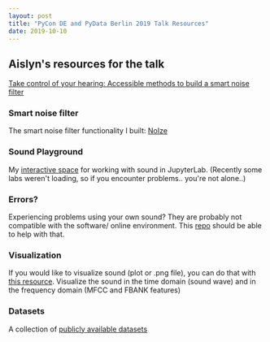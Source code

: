```yaml
---
layout: post
title: "PyCon DE and PyData Berlin 2019 Talk Resources"
date: 2019-10-10
---
```


## Aislyn's resources for the talk

<a href="https://de.pycon.org/program/pydata-jzw9he-take-control-of-your-hearing-accessible-methods-to-build-a-smart-noise-filter-peggy-sylopp-aislyn-rose/">Take control of your hearing: Accessible methods to build a smart noise filter</a>

### Smart noise filter

The smart noise filter functionality I built: <a href="https://github.com/pgys/NoIze">NoIze</a>

### Sound Playground

My <a href="https://notebooks.ai/a-n-rose">interactive space</a> for working with sound in JupyterLab. (Recently some labs weren't loading, so if you encounter problems.. you're not alone..)

### Errors? 

Experiencing problems using your own sound? They are probably not compatible with the software/ online environment. This <a href="https://github.com/a-n-rose/python-sound-prep#prepare-audio-for-jupyter-lab">repo</a> should be able to help with that.

### Visualization

If you would like to visualize sound (plot or .png file), you can do that with <a href="https://github.com/a-n-rose/python-sound-prep#visualizing-sound">this resource</a>. Visualize the sound in the time domain (sound wave) and in the frequency domain (MFCC and FBANK features)

### Datasets

A collection of <a href="https://a-n-rose.github.io/2019/01/06/resources-publicly-available-speech-databases.html">publicly available datasets</a>
